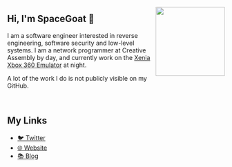 <img align="right" src="https://spacego.at/goatOfTheDay" height=160px></img>
<h2 >
 Hi, I'm SpaceGoat 🐐
</h2>

<p>
I am a software engineer interested in reverse engineering, software security and low-level systems. I am a network programmer at Creative Assembly by day, and currently work on the <a href="https://github.com/xenia-project/xenia">Xenia Xbox 360 Emulator</a> at night. 
</p>
<p>
A lot of the work I do is not publicly visible on my GitHub. 
</p>


<br/>

<h2 align="left">My Links</h2>
<ul>
<li><a href="https://twitter.com/Razzilient">🐦 Twitter</a></li>
<li><a href="https://spacego.at">🌐 Website</a></li>
<li><a href="https://spacego.at/blog/">📚 Blog</a></li>
</ul>

